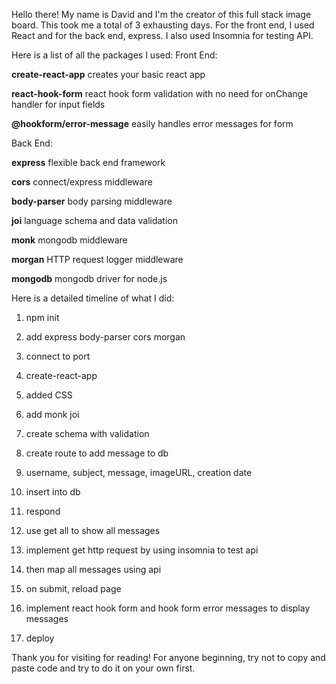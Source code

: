 Hello there! My name is David and I'm the creator of this full stack image board. This took me a total of 3 exhausting days. For the front end, I used React and for the back end, express. I also used Insomnia for testing API.

Here is a list of all the packages I used:
Front End:

**create-react-app**
creates your basic react app

**react-hook-form**
react hook form validation with no need for onChange handler for input fields

**@hookform/error-message**
easily handles error messages for form

Back End:

**express**
flexible back end framework

**cors**
connect/express middleware

**body-parser**
body parsing middleware

**joi**
language schema and data validation

**monk**
mongodb middleware

**morgan**
HTTP request logger middleware

**mongodb**
mongodb driver for node.js

Here is a detailed timeline of what I did:
1. npm init
2. add express body-parser cors morgan
3. connect to port

4. create-react-app
5. added CSS

6. add monk joi
7. create schema with validation
8. create route to add message to db
9. username, subject, message, imageURL, creation date
10. insert into db
11. respond
12. use get all to show all messages

13. implement get http request by using insomnia to test api
14. then map all messages using api
15. on submit, reload page 
16. implement react hook form and hook form error messages to display messages
17. deploy

Thank you for visiting for reading! For anyone beginning, try not to copy and paste code and try to do it on your own first.